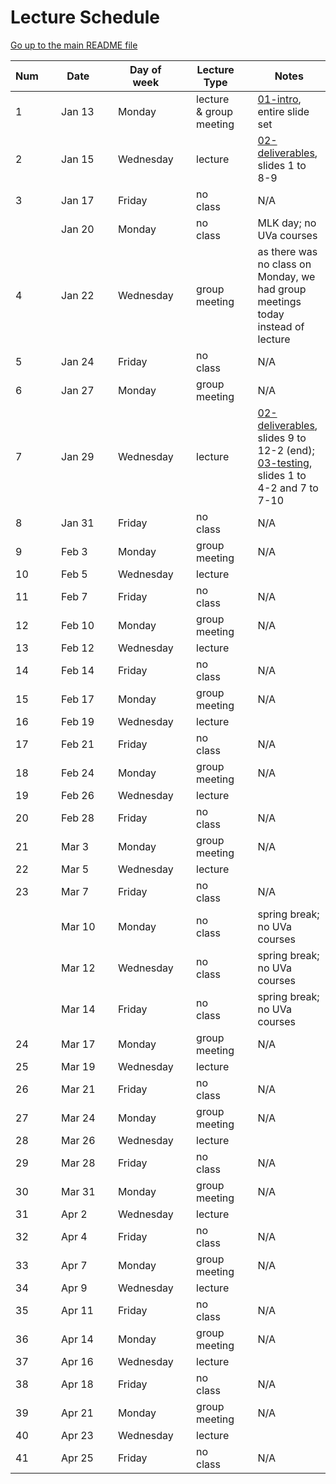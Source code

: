 Lecture Schedule
================

[Go up to the main README file](README.html)


| Num |&nbsp;| Date |&nbsp;| Day of week |&nbsp;| Lecture Type |&nbsp;| Notes |
|-----|------|------|------|-------------|------|--------------|------|-------|
| 1 || Jan&nbsp;13 || Monday || lecture & group meeting || [01-intro](slides/spring/01-intro.html), entire slide set |
| 2 || Jan&nbsp;15 || Wednesday || lecture || [02-deliverables](slides/spring/02-deliverables.html), slides 1 to 8-9 |
| 3 || Jan&nbsp;17 || Friday || no class || N/A |
| || Jan&nbsp;20 || Monday || no class || MLK day; no UVa courses |
| 4 || Jan&nbsp;22 || Wednesday || group meeting || as there was no class on Monday, we had group meetings today instead of lecture |
| 5 || Jan&nbsp;24 || Friday || no class || N/A |
| 6 || Jan&nbsp;27 || Monday || group meeting || N/A |
| 7 || Jan&nbsp;29 || Wednesday || lecture || [02-deliverables](slides/spring/02-deliverables.html), slides 9 to 12-2 (end); [03-testing](slides/spring/03-testing.html), slides 1 to 4-2 and 7 to 7-10 |
| 8 || Jan&nbsp;31 || Friday || no class || N/A |
| 9 || Feb&nbsp;3 || Monday || group meeting || N/A |
| 10 || Feb&nbsp;5 || Wednesday || lecture || |
| 11 || Feb&nbsp;7 || Friday || no class || N/A |
| 12 || Feb&nbsp;10 || Monday || group meeting || N/A |
| 13 || Feb&nbsp;12 || Wednesday || lecture || |
| 14 || Feb&nbsp;14 || Friday || no class || N/A |
| 15 || Feb&nbsp;17 || Monday || group meeting || N/A |
| 16 || Feb&nbsp;19 || Wednesday || lecture || |
| 17 || Feb&nbsp;21 || Friday || no class || N/A |
| 18 || Feb&nbsp;24 || Monday || group meeting || N/A |
| 19 || Feb&nbsp;26 || Wednesday || lecture || |
| 20 || Feb&nbsp;28 || Friday || no class || N/A |
| 21 || Mar&nbsp;3 || Monday || group meeting || N/A |
| 22 || Mar&nbsp;5 || Wednesday || lecture || |
| 23 || Mar&nbsp;7 || Friday || no class || N/A |
| || Mar&nbsp;10 || Monday || no class || spring break; no UVa courses |
| || Mar&nbsp;12 || Wednesday || no class || spring break; no UVa courses |
| || Mar&nbsp;14 || Friday || no class || spring break; no UVa courses |
| 24 || Mar&nbsp;17 || Monday || group meeting || N/A |
| 25 || Mar&nbsp;19 || Wednesday || lecture || |
| 26 || Mar&nbsp;21 || Friday || no class || N/A |
| 27 || Mar&nbsp;24 || Monday || group meeting || N/A |
| 28 || Mar&nbsp;26 || Wednesday || lecture || |
| 29 || Mar&nbsp;28 || Friday || no class || N/A |
| 30 || Mar&nbsp;31 || Monday || group meeting || N/A |
| 31 || Apr&nbsp;2 || Wednesday || lecture || |
| 32 || Apr&nbsp;4 || Friday || no class || N/A |
| 33 || Apr&nbsp;7 || Monday || group meeting || N/A |
| 34 || Apr&nbsp;9 || Wednesday || lecture || |
| 35 || Apr&nbsp;11 || Friday || no class || N/A |
| 36 || Apr&nbsp;14 || Monday || group meeting || N/A |
| 37 || Apr&nbsp;16 || Wednesday || lecture || |
| 38 || Apr&nbsp;18 || Friday || no class || N/A |
| 39 || Apr&nbsp;21 || Monday || group meeting || N/A |
| 40 || Apr&nbsp;23 || Wednesday || lecture || |
| 41 || Apr&nbsp;25 || Friday || no class || N/A |

